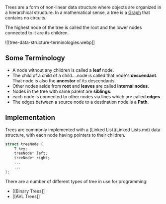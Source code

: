 Trees are a form of non-linear data structure where objects are organized in a hierarchical structure. In a mathematical sense, a tree is a [Graph](Graphs.md) that contains no circuits. 

The highest node of the tree is called the root and the lower nodes connected to it are its children.

![[tree-data-structure-terminologies.webp]]

## Some Terminology

* A node without any children is called a **leaf** node.
* The child of a child of a child....node is called that node's **descendant**. That node is also the **ancestor** of its descendants.
* Other nodes aside from **root** and **leaves** are called **internal nodes**.
* Nodes in the tree with same parent are **siblings**.
* each node is connected to other nodes via lines which are called **edges**.
* The edges between a source node to a destination node is a **Path**.
## Implementation

Trees are commonly implemented with a [Linked List](Linked Lists.md) data structure, with each node having pointers to their children.

```C
struct treeNode {
	T key;
	treeNode* left;
	treeNode* right;
	...
	...
};
```

There are a number of different types of tree in use for programming:

* [[Binary Trees]]
* [[AVL Trees]]